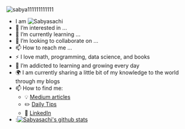 ![sabya111111111111](https://media4.giphy.com/media/pj30mdklB3FaaoFoOv/200w.gif?cid=82a1493blsd9fid75q7sj6kflvq8g29n0200z5ly0wd2mpve&rid=200w.gif&ct=g) 
- I am 
![Sabyasachi](https://user-images.githubusercontent.com/81578139/122335489-fdf9a480-cf58-11eb-9ac2-608e241ac09f.gif)
- 👀 I’m interested in ...
- 🌱 I’m currently learning ...
- 💞️ I’m looking to collaborate on ...
- 📫 How to reach me ...
- :zap: I love math, programming, data science, and books
- 🌱 I’m addicted to learning and growing every day
- :earth_africa: I am currently sharing a little bit of my knowledge to the world through my blogs
- 📫 How to find me: 
  - :bulb: [Medium articles](https://medium.com/#########)
  - :pencil2: [Daily Tips](https://mathdatasimplified.com/)
  - :office: [LinkedIn](https://www.linkedin.com/in/###########/)
- :[![Sabyasachi's github stats](https://github-readme-stats.vercel.app/api?username=sabyaweb&count_private=true&show_icons=true&theme=radical&hide_rank=false)](https://github.com/anuraghazra/github-readme-stats)
